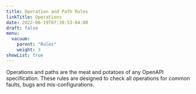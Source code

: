 ```yaml
---
title: Operation and Path Rules
linkTitle: Operations
date: 2022-06-19T07:39:53-04:00
draft: false
menu:
  vacuum:
    parent: "Rules"
    weight: 3
showList: true
---
```


Operations and paths are the meat and potatoes of any OpenAPI specification. These rules are designed to check all operations for 
common faults, bugs and mis-configurations. 